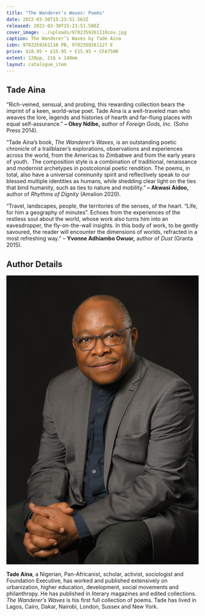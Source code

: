 ```yaml
---
title: "The Wanderer's Waves: Poems"
date: 2022-03-30T15:23:51.563Z
released: 2022-03-30T15:23:51.580Z
cover_image: ../uploads/9782359261110cov.jpg
caption: The Wanderer’s Waves by Tade Aina
isbn: 9782359261110 PB, 9782359261127 E
price: $18.95 • £15.95 • €15.95 • CFA7500
extent: 128pp, 216 x 140mm
layout: catalogue_item
---
```

## Tade Aina

“Rich-veined, sensual, and probing, this rewarding collection bears the imprint of a keen, world-wise poet. Tade Aina is a well-traveled man who weaves the lore, legends and histories of hearth and far-flung places with equal self-assurance.” **– Okey Ndibe,** author of *Foreign Gods, Inc.* (Soho Press 2014).

“Tade Aina’s book, *The Wanderer’s Waves*, is an outstanding poetic chronicle of a trailblazer’s explorations, observations and experiences across the world, from the Americas to Zimbabwe and from the early years of youth.  The composition style is a combination of traditional, renaissance and modernist archetypes in postcolonial poetic rendition. The poems, in total, also have a universal community spirit and reflectively speak to our blessed multiple identities as humans, while shedding clear light on the ties that bind humanity, such as ties to nature and mobility.” **– Akwasi Aidoo,** author of *Rhythms of Dignity* (Amalion 2020).

“Travel, landscapes, people, the territories of the senses, of the heart. “Life, for him a geography of minutes”. Echoes from the experiences of the restless soul about the world, whose work also turns him into an eavesdropper, the fly-on-the-wall insights. In this body of work, to be gently savoured, the reader will encounter the dimensions of worlds, refracted in a most refreshing way.” – **Yvonne Adhiambo Owuor,** author of *Dust* (Granta 2015).

## Author Details

![Tade Aina](../uploads/tade-ainaweb.jpg "Tade Aina")

**Tade Aina**, a Nigerian, Pan-Africanist, scholar, activist, sociologist and Foundation Executive, has worked and published extensively on urbanization, higher education, development, social movements and philanthropy. He has published in literary magazines and edited collections. *The Wanderer’s Waves* is his first full collection of poems. Tade has lived in Lagos, Cairo, Dakar, Nairobi, London, Sussex and New York.